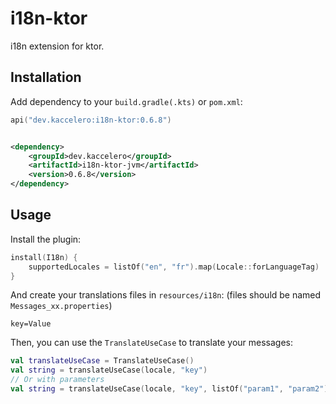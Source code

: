 # i18n-ktor

i18n extension for ktor.

## Installation

Add dependency to your `build.gradle(.kts)` or `pom.xml`:

```kotlin
api("dev.kaccelero:i18n-ktor:0.6.8")
```

```xml

<dependency>
    <groupId>dev.kaccelero</groupId>
    <artifactId>i18n-ktor-jvm</artifactId>
    <version>0.6.8</version>
</dependency>
```

## Usage

Install the plugin:

```kt
install(I18n) {
    supportedLocales = listOf("en", "fr").map(Locale::forLanguageTag)
}
```

And create your translations files in `resources/i18n`: (files should be named `Messages_xx.properties`)

```properties
key=Value
```

Then, you can use the `TranslateUseCase` to translate your messages:

```kt
val translateUseCase = TranslateUseCase()
val string = translateUseCase(locale, "key")
// Or with parameters
val string = translateUseCase(locale, "key", listOf("param1", "param2"))
```
